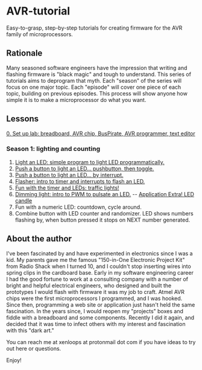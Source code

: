# AVR-tutorial
Easy-to-grasp, step-by-step tutorials for creating firmware for the AVR family of microprocessors.

## Rationale

Many seasoned software engineers have the impression that writing and flashing firmware is "black magic" and tough to understand. This series of tutorials aims to deprogram that myth. Each "season" of the series will focus on one major topic. Each "episode" will cover one piece of each topic, building on previous episodes. This process will show anyone how simple it is to make a microprocessor do what you want.

## Lessons

[0. Set up lab: breadboard, AVR chip, BusPirate, AVR programmer, text editor](tutorials/00-00-lab-setup.md)

### Season 1: lighting and counting
1. [Light an LED: simple program to light LED programmatically.](tutorials/01-01-LED-light.md)
1. [Push a button to light an LED... pushbutton, then toggle.](tutorials/01-02-LED-button.md)
1. [Push a button to light an LED... by interrupt.](tutorials/01-03-LED-button-interrupt.md)
1. [Flasher: intro to timer and interrupts to flash an LED.](tutorials/01-04-LED-flasher.md)
1. [Fun with the timer and LEDs: traffic lights!](tutorials/01-05-traffic-lights.md)
1. [Dimming light: intro to PWM to pulsate an LED.](tutorials/01-06-LED-PWM-pulse.md) -- [Application Extra! LED candle](tutorials/01-06a-LED-candle.md)
1. Fun with a numeric LED: countdown, cycle around.
1. Combine button with LED counter and randomizer. LED shows numbers flashing by, when button pressed it stops on NEXT number generated.


## About the author

I've been fascinated by and have experimented in electronics since I was a kid. My parents gave me the famous "150-in-One Electronic Project Kit" from Radio Shack when I turned 10, and I couldn't stop inserting wires into spring clips in the cardboard base. Early in my software engineering career I had the good fortune to work at a consulting company with a number of bright and helpful electrical engineers, who designed and built the prototypes I would flash with firmware it was my job to craft. Atmel AVR chips were the first microprocessors I programmed, and I was hooked. Since then, programming a web site or application just hasn't held the same fascination. In the years since, I would reopen my "projects" boxes and fiddle with a breadboard and some components. Recently I did it again, and decided that it was time to infect others with my interest and fascination with this "dark art."

You can reach me at xenloops at protonmail dot com if you have ideas to try out here or questions.

Enjoy!
